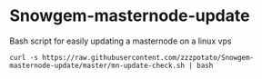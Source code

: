 # Snowgem-masternode-update
Bash script for easily updating a masternode on a linux vps

```
curl -s https://raw.githubusercontent.com/zzzpotato/Snowgem-masternode-update/master/mn-update-check.sh | bash
```
